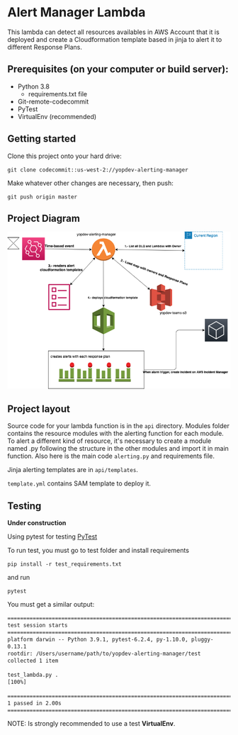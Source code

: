 Alert Manager Lambda
==============================================================================

This lambda can detect all resources availables in AWS Account that it is deployed and create a Cloudformation template based in jinja to alert it to different Response Plans.

## Prerequisites (on your computer or build server):

 * Python 3.8
   * requirements.txt file
 * Git-remote-codecommit
 * PyTest
 * VirtualEnv (recommended)


## Getting started

Clone this project onto your hard drive:

    git clone codecommit::us-west-2://yopdev-alerting-manager

Make whatever other changes are necessary, then push:

    git push origin master

## Project Diagram

![Diagram](./diagram/alert-manager.png)

## Project layout

Source code for your lambda function is in the `api` directory.
Modules folder contains the resource modules with the alerting function for each module. To alert a different kind of resource, it's necessary to create a module named <resource>.py following the structure in the other modules and import it in main function.
Also here is the main code `alerting.py` and requirements file.

Jinja alerting templates are in `api/templates`.

`template.yml` contains SAM template to deploy it.

## Testing
**Under construction**

Using pytest for testing [PyTest](https://docs.pytest.org/en/6.2.x/)

To run test, you must go to test folder and install requirements

```
pip install -r test_requirements.txt
```
and run

```
pytest
```

You must get a similar output:
```
========================================================================= test session starts ==========================================================================
platform darwin -- Python 3.9.1, pytest-6.2.4, py-1.10.0, pluggy-0.13.1
rootdir: /Users/username/path/to/yopdev-alerting-manager/test
collected 1 item                                                                                                                                                       

test_lambda.py .                                                                                                                                                 [100%]

========================================================================== 1 passed in 2.00s ===========================================================================
```


NOTE: Is strongly recommended to use a test **VirtualEnv**.



